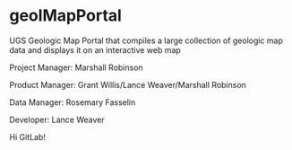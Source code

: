 # geolMapPortal
UGS Geologic Map Portal that compiles a large collection of geologic map data and displays it on an interactive web map

Project Manager: Marshall Robinson

Product Manager: Grant Willis/Lance Weaver/Marshall Robinson

Data Manager: Rosemary Fasselin

Developer: Lance Weaver

Hi GitLab!
